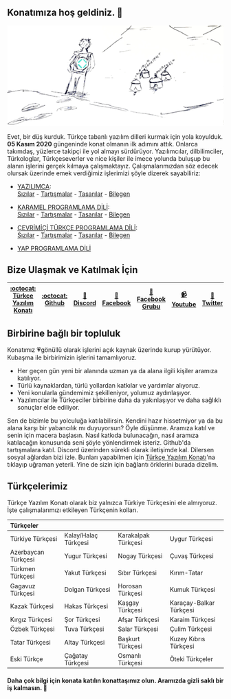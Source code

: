 ## Konatımıza hoş geldiniz. 👋
![Türkçe Yazılım Konatı](https://raw.githubusercontent.com/turkce-yazilim-konati/.github/main/profile/d%C3%BC%C5%9F_kurduk_g%C3%B6rseli.jpg "DÜŞ KURDUK!")
  
Evet, bir düş kurduk. Türkçe tabanlı yazılım dilleri kurmak için yola koyulduk. **05 Kasım 2020** güngeninde konat olmanın ilk adımını attık. Onlarca takımdaş, yüzlerce takipçi ile yol almayı sürdürüyor. Yazılımcılar, dilbilimciler, Türkologlar, Türkçeseverler ve nice kişiler ile imece yolunda buluşup bu alanın işlerini gerçek kılmaya çalışmaktayız. Çalışmalarımızdan söz edecek olursak üzerinde emek verdiğimiz işlerimizi şöyle dizerek sayabiliriz:

- [YAZILIMCA](https://github.com/turkce-yazilim-konati/yazilimca):  
[Sızılar](https://github.com/turkce-yazilim-konati/yazilimca/issues) - [Tartışmalar](https://github.com/turkce-yazilim-konati/yazilimca/discussions/) - [Tasarılar](https://github.com/turkce-yazilim-konati/yazilimca/projects) - [Bilegen](https://github.com/turkce-yazilim-konati/yazilimca/wiki)

- [KARAMEL PROGRAMLAMA DİLİ](https://github.com/turkce-yazilim-konati/karamel):  
[Sızılar](https://github.com/turkce-yazilim-konati/karamel/issues) - [Tartışmalar](https://github.com/turkce-yazilim-konati/karamel/discussions/) - [Tasarılar](https://github.com/turkce-yazilim-konati/karamel/projects) - [Bilegen](https://github.com/turkce-yazilim-konati/karamel/wiki)

- [ÇEVRİMİÇİ TÜRKÇE PROGRAMLAMA DİLİ](https://github.com/turkce-yazilim-konati/turkceprogramlamadili):  
[Sızılar](https://github.com/turkce-yazilim-konati/turkceprogramlamadili/issues) - [Tartışmalar](https://github.com/turkce-yazilim-konati/turkceprogramlamadili/discussions/) - [Tasarılar](https://github.com/turkce-yazilim-konati/turkceprogramlamadili/projects) - [Bilegen](https://github.com/turkce-yazilim-konati/turkceprogramlamadili/wiki)

- [YAP PROGRAMLAMA DİLİ](https://github.com/turkce-yazilim-konati/exampleasmbdmyapcodes) 

## Bize Ulaşmak ve Katılmak İçin

| [:octocat: <br> Türkçe Yazılım Konatı](https://turkce-yazilim-konati.github.io/) | [:octocat: <br> Github](https://github.com/turkce-yazilim-konati) | [:speech_balloon: <br> Discord](https://discord.gg/8ymtm9XPyQ) | [:bust_in_silhouette: <br> Facebook](https://www.facebook.com/turkceyazilimkonati) | [:busts_in_silhouette: <br> Facebook Grubu](https://www.facebook.com/groups/turkceyazilimkonati) | [:video_camera: <br> Youtube](https://www.youtube.com/channel/UCjI4mvKSfywzeUMpjrIYGRA) | [:hatching_chick: <br> Twitter](https://www.twitter.com/turkceyazilim) | [:camera: <br> Instagram](https://www.instagram.com/turkceyazilimkonati) |
|-|-|-|-|-|-|-|-|

## Birbirine bağlı bir topluluk

Konatımız 💗gönüllü olarak işlerini açık kaynak üzerinde kurup yürütüyor. Kubaşma ile birbirimizin işlerini tamamlıyoruz.

- Her geçen gün yeni bir alanında uzman ya da alana ilgili kişiler aramıza katılıyor.
- Türlü kaynaklardan, türlü yollardan katkılar ve yardımlar alıyoruz.
- Yeni konularla gündemimiz şekilleniyor, yolumuz aydınlaşıyor.
- Yazılımcılar ile Türkçeciler birbirine daha da yakınlaşıyor ve daha sağlıklı sonuçlar elde ediliyor.

Sen de bizimle bu yolculuğa katılabilirsin. Kendini hazır hissetmiyor ya da bu alana karşı bir yabancılık mı duyuyorsun? Öyle düşünme. Aramıza katıl ve senin için macera başlasın. Nasıl katkıda bulunacağın, nasıl aramıza katılacağın konusunda seni şöyle yönlendirmek isteriz. Github'da tartışmalara katıl. Discord üzerinden sürekli olarak iletişimde kal. Dilersen sosyal ağlardan bizi izle. Bunları yapabilmen için [Türkçe Yazılım Konatı](https://turkce-yazilim-konati.github.io/)'na tıklayıp uğraman yeterli. Yine de sizin için bağlantı örklerini burada dizelim.

## Türkçelerimiz

Türkçe Yazılım Konatı olarak biz yalnızca Türkiye Türkçesini ele almıyoruz. İşte çalışmalarımızı etkileyen Türkçenin kolları.

| Türkçeler           |                      |                     |                         |
| :------------------ |:-------------------- | :------------------ | :---------------------- |
| Türkiye Türkçesi    | Kalay/Halaç Türkçesi | Karakalpak Türkçesi | Uygur Türkçesi          |
| Azerbaycan Türkçesi | Yugur Türkçesi       | Nogay Türkçesi      | Çuvaş Türkçesi          |
| Türkmen Türkçesi    | Yakut Türkçesi       | Sıbır Türkçesi      | Kırım-Tatar             |
| Gagavuz Türkçesi    | Dolgan Türkçesi      | Horosan Türkçesi    | Kumuk Türkçesi          |
| Kazak Türkçesi      | Hakas Türkçesi       | Kaşgay Türkçesi     | Karaçay-Balkar Türkçesi |
| Kırgız Türkçesi     | Şor Türkçesi         | Afşar Türkçesi      | Karaim Türkçesi         |
| Özbek Türkçesi      | Tuva Türkçesi        | Salar Türkçesi      | Çulim Türkçesi          |
| Tatar Türkçesi      | Altay Türkçesi       | Başkurt Türkçesi    | Kuzey Kıbrıs Türkçesi   |
| Eski Türkçe         | Çağatay Türkçesi     | Osmanlı Türkçesi    | Öteki Türkçeler         |

#### Daha çok bilgi için konata katılın konattaşımız olun. Aramızda gizli saklı bir iş kalmasın. 🍿
